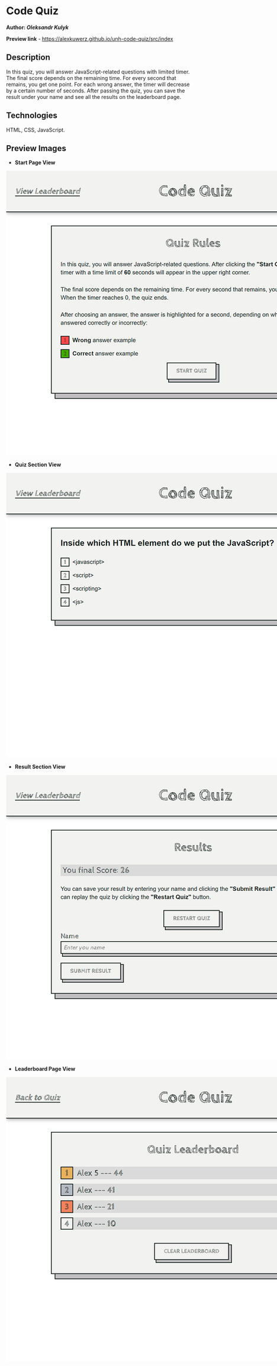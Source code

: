 # Code Quiz

**Author: _Oleksandr Kulyk_**

**Preview link** - https://alexkuwerz.github.io/unh-code-quiz/src/index

## Description

In this quiz, you will answer JavaScript-related questions with limited timer. The final score depends on the remaining time. For every second that remains, you get one point. For each wrong answer, the timer will decrease by a certain number of seconds. After passing the quiz, you can save the result under your name and see all the results on the leaderboard page.

## Technologies

HTML, CSS, JavaScript.

## Preview Images

* **Start Page View**

<img src="./res/start-screen.jpg" alt="Start Page View" style="max-width: 1024px;"/>

* **Quiz Section View**

<img src="./res/quiz-screen.jpg" alt="Quiz Section View" style="max-width: 1024px;"/>

* **Result Section View**

<img src="./res/result-screen.jpg" alt="Result Section View" style="max-width: 1024px;"/>

* **Leaderboard Page View**

<img src="./res/leaderboard-screen.jpg" alt="Leaderboard Page View" style="max-width: 1024px;"/>